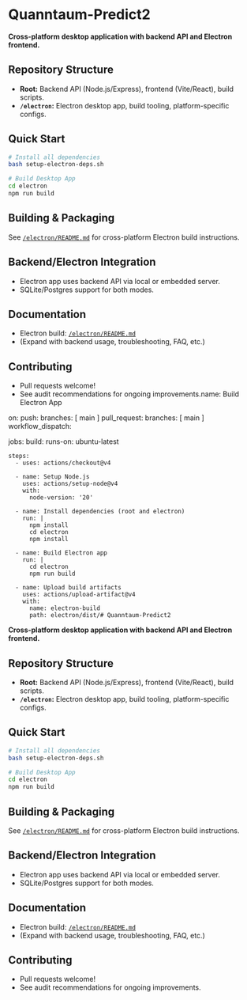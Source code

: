 # Quanntaum-Predict2

**Cross-platform desktop application with backend API and Electron frontend.**

## Repository Structure

- **Root:** Backend API (Node.js/Express), frontend (Vite/React), build scripts.
- **`/electron`:** Electron desktop app, build tooling, platform-specific configs.

## Quick Start

```bash
# Install all dependencies
bash setup-electron-deps.sh

# Build Desktop App
cd electron
npm run build
```

## Building & Packaging

See [`/electron/README.md`](electron/README.md) for cross-platform Electron build instructions.

## Backend/Electron Integration

- Electron app uses backend API via local or embedded server.
- SQLite/Postgres support for both modes.

## Documentation

- Electron build: [`/electron/README.md`](electron/README.md)
- (Expand with backend usage, troubleshooting, FAQ, etc.)

## Contributing

- Pull requests welcome!
- See audit recommendations for ongoing improvements.name: Build Electron App

on:
  push:
    branches: [ main ]
  pull_request:
    branches: [ main ]
  workflow_dispatch:

jobs:
  build:
    runs-on: ubuntu-latest

    steps:
      - uses: actions/checkout@v4

      - name: Setup Node.js
        uses: actions/setup-node@v4
        with:
          node-version: '20'

      - name: Install dependencies (root and electron)
        run: |
          npm install
          cd electron
          npm install

      - name: Build Electron app
        run: |
          cd electron
          npm run build

      - name: Upload build artifacts
        uses: actions/upload-artifact@v4
        with:
          name: electron-build
          path: electron/dist/# Quanntaum-Predict2

**Cross-platform desktop application with backend API and Electron frontend.**

## Repository Structure

- **Root:** Backend API (Node.js/Express), frontend (Vite/React), build scripts.
- **`/electron`:** Electron desktop app, build tooling, platform-specific configs.

## Quick Start

```bash
# Install all dependencies
bash setup-electron-deps.sh

# Build Desktop App
cd electron
npm run build
```

## Building & Packaging

See [`/electron/README.md`](electron/README.md) for cross-platform Electron build instructions.

## Backend/Electron Integration

- Electron app uses backend API via local or embedded server.
- SQLite/Postgres support for both modes.

## Documentation

- Electron build: [`/electron/README.md`](electron/README.md)
- (Expand with backend usage, troubleshooting, FAQ, etc.)

## Contributing

- Pull requests welcome!
- See audit recommendations for ongoing improvements.


